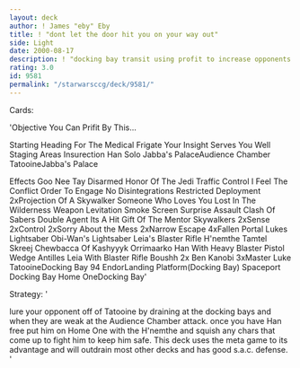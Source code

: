 ```yaml
---
layout: deck
author: ! James "eby" Eby
title: ! "dont let the door hit you on your way out"
side: Light
date: 2000-08-17
description: ! "docking bay transit using profit to increase opponents force loss"
rating: 3.0
id: 9581
permalink: "/starwarsccg/deck/9581/"
---
```

Cards: 

'Objective
You Can Prifit By This...

Starting
Heading For The Medical Frigate
Your Insight Serves You Well
Staging Areas
Insurection
Han Solo
Jabba's PalaceAudience Chamber
TatooineJabba's Palace

Effects
Goo Nee Tay
Disarmed
Honor Of The Jedi
Traffic Control
I Feel The Conflict
Order To Engage
No Disintegrations
Restricted Deployment
2xProjection Of A Skywalker
Someone Who Loves You
Lost In The Wilderness
Weapon Levitation
Smoke Screen
Surprise Assault
Clash Of Sabers
Double Agent
Its A Hit
Gift Of The Mentor
Skywalkers
2xSense
2xControl
2xSorry About the Mess
2xNarrow Escape
4xFallen Portal
Lukes Lightsaber
Obi-Wan's Lightsaber
Leia's Blaster Rifle
H'nemthe
Tamtel Skreej
Chewbacca Of Kashyyyk
Orrimaarko
Han With Heavy Blaster Pistol
Wedge Antilles
Leia With Blaster Rifle
Boushh
2x Ben Kanobi
3xMaster Luke
TatooineDocking Bay 94
EndorLanding Platform(Docking Bay)
Spaceport Docking Bay
Home OneDocking Bay'

Strategy: '

lure your opponent off of Tatooine by draining at the docking bays and when they are weak at the Audience Chamber attack. once you have Han free put him on Home One with the H'nemthe and squish any chars that come up to fight him to keep him safe. This deck uses the meta game to its advantage and will outdrain most other decks and has good s.a.c. defense. '
